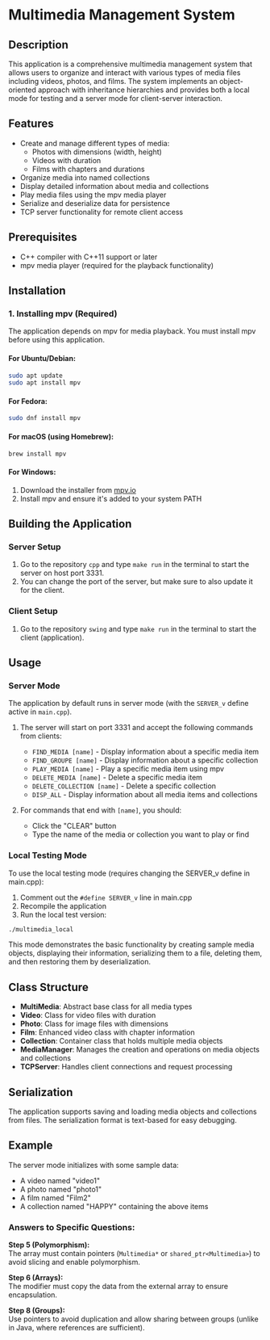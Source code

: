 # Multimedia Management System

## Description
This application is a comprehensive multimedia management system that allows users to organize and interact with various types of media files including videos, photos, and films. The system implements an object-oriented approach with inheritance hierarchies and provides both a local mode for testing and a server mode for client-server interaction.

## Features
- Create and manage different types of media:
  - Photos with dimensions (width, height)
  - Videos with duration
  - Films with chapters and durations
- Organize media into named collections
- Display detailed information about media and collections
- Play media files using the mpv media player
- Serialize and deserialize data for persistence
- TCP server functionality for remote client access

## Prerequisites
- C++ compiler with C++11 support or later
- mpv media player (required for the playback functionality)

## Installation

### 1. Installing mpv (Required)
The application depends on mpv for media playback. You must install mpv before using this application.

#### For Ubuntu/Debian:
```bash
sudo apt update
sudo apt install mpv
```

#### For Fedora:
```bash
sudo dnf install mpv
```

#### For macOS (using Homebrew):
```bash
brew install mpv
```

#### For Windows:
1. Download the installer from [mpv.io](https://mpv.io/installation/)
2. Install mpv and ensure it's added to your system PATH

## Building the Application

### Server Setup
1. Go to the repository `cpp` and type `make run` in the terminal to start the server on host port 3331.
2. You can change the port of the server, but make sure to also update it for the client.

### Client Setup
1. Go to the repository `swing` and type `make run` in the terminal to start the client (application).

## Usage

### Server Mode
The application by default runs in server mode (with the `SERVER_v` define active in `main.cpp`).

1. The server will start on port 3331 and accept the following commands from clients:
   - `FIND_MEDIA [name]` - Display information about a specific media item
   - `FIND_GROUPE [name]` - Display information about a specific collection
   - `PLAY_MEDIA [name]` - Play a specific media item using mpv
   - `DELETE_MEDIA [name]` - Delete a specific media item
   - `DELETE_COLLECTION [name]` - Delete a specific collection
   - `DISP_ALL` - Display information about all media items and collections

2. For commands that end with `[name]`, you should:
   - Click the "CLEAR" button
   - Type the name of the media or collection you want to play or find
### Local Testing Mode
To use the local testing mode (requires changing the SERVER_v define in main.cpp):

1. Comment out the `#define SERVER_v` line in main.cpp
2. Recompile the application
3. Run the local test version:
```bash
./multimedia_local
```

This mode demonstrates the basic functionality by creating sample media objects, displaying their information, serializing them to a file, deleting them, and then restoring them by deserialization.

## Class Structure

- **MultiMedia**: Abstract base class for all media types
- **Video**: Class for video files with duration
- **Photo**: Class for image files with dimensions
- **Film**: Enhanced video class with chapter information
- **Collection**: Container class that holds multiple media objects
- **MediaManager**: Manages the creation and operations on media objects and collections
- **TCPServer**: Handles client connections and request processing

## Serialization
The application supports saving and loading media objects and collections from files. The serialization format is text-based for easy debugging.

## Example
The server mode initializes with some sample data:
- A video named "video1"
- A photo named "photo1"
- A film named "Film2"
- A collection named "HAPPY" containing the above items

### Answers to Specific Questions:

**Step 5 (Polymorphism):**  
The array must contain pointers (`Multimedia*` or `shared_ptr<Multimedia>`) to avoid slicing and enable polymorphism.

**Step 6 (Arrays):**  
The modifier must copy the data from the external array to ensure encapsulation.

**Step 8 (Groups):**  
Use pointers to avoid duplication and allow sharing between groups (unlike in Java, where references are sufficient).

